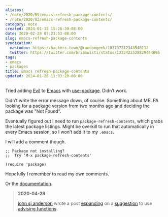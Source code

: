 ```yaml
---
aliases:
- /note/2020/59/emacs-refresh-package-contents/
- /note/2020/02/emacs-refresh-package-contents/
category: note
created: 2024-01-15 15:26:39-08:00
date: 2020-02-28 07:23:53-08:00
slug: emacs-refresh-package-contents
syndication:
  mastodon: https://hackers.town/@randomgeek/103737312348546113
  twitter: https://twitter.com/brianwisti/status/1233422528829444096
tags:
- emacs
- packages
title: Emacs refresh-package-contents
updated: 2024-01-26 11:03:20-08:00
---
```


Tried adding [Evil](https://www.emacswiki.org/emacs/Evil)  to [Emacs](../../../card/Emacs.md) with [use-package](../../2019/11/emacs-use-package.md). Didn’t work.

Didn’t write the error message down, of course. Something about MELPA looking for a package version from two months ago and deciding the package was "Not Found".

Eventually figured out I need to run `package-refresh-contents`, which grabs the latest package listings. Might be overkill to run that automatically in every Emacs session, so I won’t add it to my `.emacs`.

I will add a comment though.

````elisp
;; Package not installing?
;;  Try 'M-x package-refresh-contents'

(require 'package)
````

Hopefully I remember to read my own comments.

Or the [documentation](https://evil.readthedocs.io/en/latest/overview.html#installation-via-package-el).

 > 
 > **2020-04-29**
>
 > [john sj anderson](https://genehack.org) wrote a post   [expanding](https://genehack.blog/2020/04/a-bit-of-emacs-advice/) on a [suggestion](https://mastodon.social/@genehack/103737652356761968) to use [advising functions](https://www.gnu.org/software/emacs/manual/html_node/elisp/Advising-Functions.html).